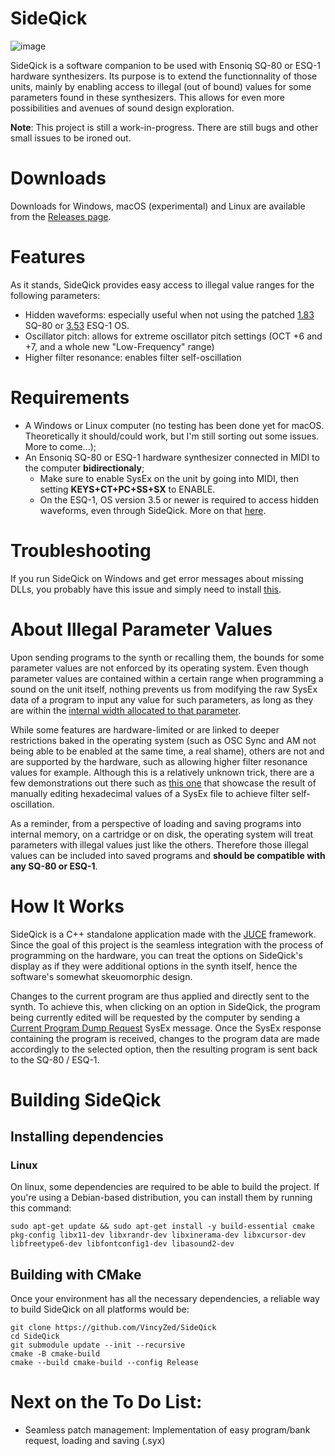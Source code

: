  # SideQick

 ![image](https://github.com/user-attachments/assets/476f15c1-da74-4278-9f33-3f358d8b89bc)


SideQick is a software companion to be used with Ensoniq SQ-80 or ESQ-1 hardware synthesizers. Its purpose is to extend the functionnality of those units, mainly by enabling access to illegal (out of bound) values for some parameters found in these synthesizers. This allows for even more possibilities and avenues of sound design exploration.

**Note**: This project is still a work-in-progress. There are still bugs and other small issues to be ironed out.

# Downloads

Downloads for Windows, macOS (experimental) and Linux are available from the [Releases page](https://github.com/VincyZed/SideQick/tags).


# Features

As it stands, SideQick provides easy access to illegal value ranges for the following parameters:
- Hidden waveforms: especially useful when not using the patched [1.83](http://www.buchty.net/~buchty/sq80/customize.html) SQ-80 or [3.53](http://www.buchty.net/~buchty/esq1/customize.html) ESQ-1 OS.
- Oscillator pitch: allows for extreme oscillator pitch settings (OCT +6 and +7, and a whole new "Low-Frequency" range)
- Higher filter resonance: enables filter self-oscillation


# Requirements
- A Windows or Linux computer (no testing has been done yet for macOS. Theoretically it should/could work, but I'm still sorting out some issues. More to come...);
- An Ensoniq SQ-80 or ESQ-1 hardware synthesizer connected in MIDI to the computer **bidirectionaly**;
    - Make sure to enable SysEx on the unit by going into MIDI, then setting **KEYS+CT+PC+SS+SX** to ENABLE.
    - On the ESQ-1, OS version 3.5 or newer is required to access hidden waveforms, even through SideQick. More on that [here](http://buchty.net/ensoniq/hidden-wave.html).

 
# Troubleshooting
If you run SideQick on Windows and get error messages about missing DLLs, you probably have this issue and simply need to install [this](https://answers.microsoft.com/en-us/windows/forum/all/vcruntime140dll-and-msvcp140dll-missing-in-windows/caf454d1-49f4-4d2b-b74a-c83fb7c38625).


# About Illegal Parameter Values

Upon sending programs to the synth or recalling them, the bounds for some parameter values are not enforced by its operating system. Even though parameter values are contained within a certain range when programming a sound on the unit itself, nothing prevents us from modifying the raw SysEx data of a program to input any value for such parameters, as long as they are within the [internal width allocated to that parameter](http://www.buchty.net/ensoniq/files/manuals/SQ80.pdf#page=214).

While some features are hardware-limited or are linked to deeper restrictions baked in the operating system (such as OSC Sync and AM not being able to be enabled at the same time, a real shame), others are not and are supported by the hardware, such as allowing higher filter resonance values for example.
Although this is a relatively unknown trick, there are a few demonstrations out there such as [this one](https://www.youtube.com/watch?v=Usa-v3nnpAU) that showcase the result of manually editing hexadecimal values of a SysEx file to achieve filter self-oscillation.

As a reminder, from a perspective of loading and saving programs into internal memory, on a cartridge or on disk, the operating system will treat parameters with illegal values just like the others. Therefore those illegal values can be included into saved programs and **should be compatible with any SQ-80 or ESQ-1**.


# How It Works

SideQick is a C++ standalone application made with the [JUCE](https://juce.com/) framework. Since the goal of this project is the seamless integration with the process of programming on the hardware, you can treat the options on SideQick's display as if they were additional options in the synth itself, hence the software's somewhat skeuomorphic design.

Changes to the current program are thus applied and directly sent to the synth. To achieve this, when clicking on an option in SideQick, the program being currently edited will be requested by the computer by sending a [Current Program Dump Request](http://www.buchty.net/ensoniq/files/manuals/SQ80.pdf#page=204) SysEx message. Once the SysEx response containing the program is received, changes to the program data are made accordingly to the selected option, then the resulting program is sent back to the SQ-80 / ESQ-1.


# Building SideQick

## Installing dependencies

### Linux
On linux, some dependencies are required to be able to build the project. If you're using a Debian-based distribution, you can install them by running this command:

```
sudo apt-get update && sudo apt-get install -y build-essential cmake pkg-config libx11-dev libxrandr-dev libxinerama-dev libxcursor-dev libfreetype6-dev libfontconfig1-dev libasound2-dev
```

## Building with CMake
Once your environment has all the necessary dependencies, a reliable way to build SideQick on all platforms would be:

```
git clone https://github.com/VincyZed/SideQick
cd SideQick
git submodule update --init --recursive
cmake -B cmake-build
cmake --build cmake-build --config Release
```

# Next on the To Do List:
- Seamless patch management: Implementation of easy program/bank request, loading and saving (.syx)
